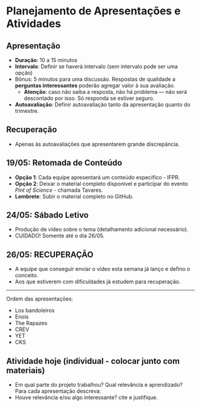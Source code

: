 # Planejamento de Apresentações e Atividades

## Apresentação
- **Duração**: 10 a 15 minutos  
- **Intervalo**: Definir se haverá intervalo (sem intervalo pode ser uma opção)
- Bônus: 5 minutos para uma discussão. Respostas de qualidade a **perguntas interessantes** poderão agregar valor à sua avaliação.
    - **Atenção**: caso não saiba a resposta, não há problema — não será descontado por isso. Só responda se estiver seguro.
- **Autoavaliação**: Definir autoavaliação tanto da apresentação quanto do trimestre.  

## Recuperação
- Apenas às autoavaliações que apresentarem grande discrepância.

## 19/05: Retomada de Conteúdo
- **Opção 1**: Cada equipe apresentará um conteúdo específico - IFPR.
- **Opção 2**: Deixar o material completo disponível e participar do evento *Pint of Science* - chamada Tavares.
- **Lembrete**: Subir o material completo no GitHub.

## 24/05: Sábado Letivo
- Produção de vídeo sobre o tema (detalhamento adicional necessário).
- CUIDADO! Somente até o dia 26/05.

## 26/05: RECUPERAÇÃO
- A equipe que conseguir enviar o vídeo esta semana já lanço e defino o conceito.
- Aos que estiverem com dificuldades já estudem para recuperação.
---

Ordem das apresentações:
- Los bandoleiros  
- Enois  
- The Rapazes  
- CREV  
- YET  
- CKS

## Atividade hoje (individual - colocar junto com materiais)
- Em qual parte do projeto trabalhou? Qual relevância e aprendizado?
Para cada apresentação descreva:
- Houve relevância e/ou algo interessante? cite e justifique.
